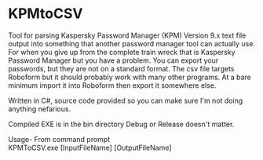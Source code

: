 # KPMtoCSV
Tool for parsing Kaspersky Password Manager (KPM) Version 9.x text file output into something that another password manager tool can actually use.
For when you give up from the complete train wreck that is Kaspersky Password Manager but you have a problem. You can export your passwords, but they are not on a standard format. 
The csv file targets Roboform but it should probably work with many other programs. At a bare minimum import it into Roboform then export it somewhere else.

Written in C#, source code provided so you can make sure I'm not doing anything nefarious. 

Compiled EXE is in the bin directory Debug or Release doesn't matter.

Usage-
From command prompt  
KPMToCSV.exe [InputFileName] [OutputFileName]

